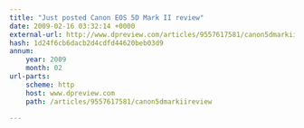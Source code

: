 ```yaml
---
title: "Just posted Canon EOS 5D Mark II review"
date: 2009-02-16 03:32:14 +0000
external-url: http://www.dpreview.com/articles/9557617581/canon5dmarkiireview
hash: 1d24f6cb6dacb2d4cdfd44620beb03d9
annum:
    year: 2009
    month: 02
url-parts:
    scheme: http
    host: www.dpreview.com
    path: /articles/9557617581/canon5dmarkiireview

---
```



